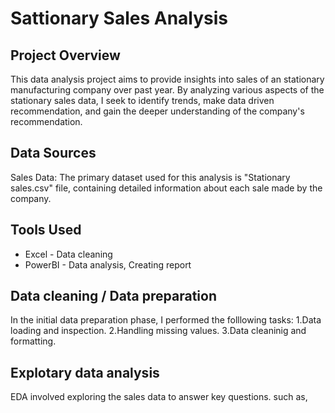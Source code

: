 # Sattionary Sales Analysis

## Project Overview

This data analysis project aims to provide insights into sales of an stationary manufacturing company over past year. By analyzing various aspects of the stationary sales data, I seek to identify trends, make data driven recommendation, and gain the deeper understanding of the company's recommendation.

## Data Sources

Sales Data: The primary dataset used for this analysis is "Stationary sales.csv" file, containing detailed information about each sale made by the company.

## Tools Used

- Excel - Data cleaning
- PowerBI - Data analysis, Creating report

## Data cleaning / Data preparation

In the initial data preparation phase, I performed the folllowing tasks:
1.Data loading and inspection.
2.Handling missing values.
3.Data cleaninig and formatting.

## Explotary data analysis
EDA involved exploring the sales data to answer key questions. such as,

